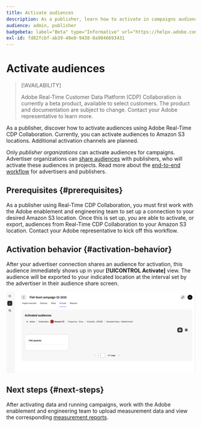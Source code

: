 ```yaml
---
title: Activate audiences
description: As a publisher, learn how to activate in campaigns audiences shared with you by your collaborator. 
audience: admin, publisher
badgebeta: label="Beta" type="Informative" url="https://helpx.adobe.com/legal/product-descriptions/real-time-customer-data-platform-b2b-edition-prime-and-ultimate-packages.html newtab=true"
exl-id: fd82fcbf-ab39-48e0-9438-0a9046693431
---
```

# Activate audiences

>[!AVAILABILITY]
>
>Adobe Real-Time Customer Data Platform (CDP) Collaboration is currently a beta product, available to select customers. The product and documentation are subject to change. Contact your Adobe representative to learn more.

As a publisher, discover how to activate audiences using Adobe Real-Time CDP Collaboration. Currently, you can activate audiences to Amazon S3 locations. Additional activation channels are planned.

Only *publisher organizations* can activate audiences for campaigns. Advertiser organizations can [share audiences](/help/guide/collaborate/share.md) with publishers, who will activate these audiences in projects. Read more about the [end-to-end workflow](/help/guide/end-to-end-workflow.md) for advertisers and publishers.

## Prerequisites {#prerequisites}

As a publisher using Real-Time CDP Collaboration, you must first work with the Adobe enablement and engineering team to set up a connection to your desired Amazon S3 location. Once this is set up, you are able to activate, or export, audiences from Real-Time CDP Collaboration to your Amazon S3 location. Contact your Adobe representative to kick off this workflow.

## Activation behavior {#activation-behavior}

After your advertiser connection shares an audience for activation, this audience immediately shows up in your **[!UICONTROL Activate]** view. The audience will be exported to your indicated location at the interval set by the advertiser in their audience share screen.

![Activate workflow to an Amazon S3 destination.](/help/assets/collaborate/activate/activate-to-amazon-s3.png)

## Next steps {#next-steps}

After activating data and running campaigns, work with the Adobe enablement and engineering team to upload measurement data and view the corresponding [measurement reports](/help/guide/collaborate/measure.md).